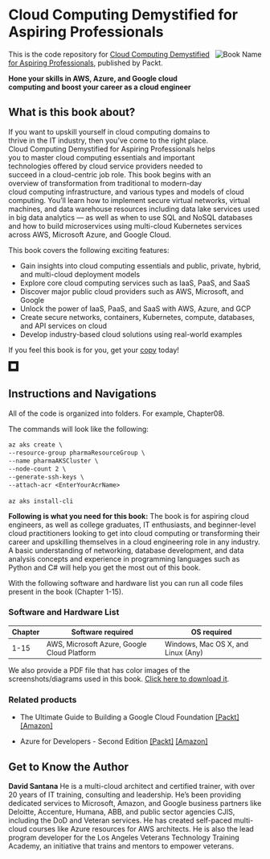 # Cloud Computing Demystified for Aspiring Professionals

<a href="https://www.packtpub.com/product/cloud-computing-demystified-for-aspiring-professionals/9781803243313"><img src="https://m.media-amazon.com/images/I/41syYfdr-+L._SX403_BO1,204,203,200_.jpg" alt="Book Name" height="256px" align="right"></a>

This is the code repository for [Cloud Computing Demystified for Aspiring Professionals](https://www.packtpub.com/product/cloud-computing-demystified-for-aspiring-professionals/9781803243313), published by Packt.

**Hone your skills in AWS, Azure, and Google cloud computing and boost your career as a cloud engineer**

## What is this book about?
If you want to upskill yourself in cloud computing domains to thrive in the IT industry, then you’ve come to the right place. Cloud Computing Demystified for Aspiring Professionals helps you to master cloud computing essentials and important technologies offered by cloud service providers needed to succeed in a cloud-centric job role.
This book begins with an overview of transformation from traditional to modern-day cloud computing infrastructure, and various types and models of cloud computing. You’ll learn how to implement secure virtual networks, virtual machines, and data warehouse resources including data lake services used in big data analytics — as well as when to use SQL and NoSQL databases and how to build microservices using multi-cloud Kubernetes services across AWS, Microsoft Azure, and Google Cloud. 

This book covers the following exciting features: 
* Gain insights into cloud computing essentials and public, private, hybrid, and multi-cloud deployment models
* Explore core cloud computing services such as IaaS, PaaS, and SaaS
* Discover major public cloud providers such as AWS, Microsoft, and Google
* Unlock the power of IaaS, PaaS, and SaaS with AWS, Azure, and GCP
* Create secure networks, containers, Kubernetes, compute, databases, and API services on cloud
* Develop industry-based cloud solutions using real-world examples

If you feel this book is for you, get your [copy](https://www.amazon.com/Cloud-Computing-Demystified-Aspiring-Professionals/dp/1803243317) today!

<a href="https://www.packtpub.com/?utm_source=github&utm_medium=banner&utm_campaign=GitHubBanner"><img src="https://raw.githubusercontent.com/PacktPublishing/GitHub/master/GitHub.png" alt="https://www.packtpub.com/" border="5" /></a>

## Instructions and Navigations
All of the code is organized into folders. For example, Chapter08.

The commands will look like the following:
```
az aks create \
--resource-group pharmaResourceGroup \
--name pharmaAKSCluster \
--node-count 2 \
--generate-ssh-keys \
--attach-acr <EnterYourAcrName>

az aks install-cli
```

**Following is what you need for this book:**
The book is for aspiring cloud engineers, as well as college graduates, IT enthusiasts, and beginner-level cloud practitioners looking to get into cloud computing or transforming their career and upskilling themselves in a cloud engineering role in any industry. A basic understanding of networking, database development, and data analysis concepts and experience in programming languages such as Python and C# will help you get the most out of this book.

With the following software and hardware list you can run all code files present in the book (Chapter 1-15).

### Software and Hardware List

| Chapter  | Software required                                                                   | OS required                       |
| -------- | ------------------------------------------------------------------------------------| ----------------------------------|
| 1-15     | AWS, Microsoft Azure, Google Cloud Platform                                         | Windows, Mac OS X, and Linux (Any)|


We also provide a PDF file that has color images of the screenshots/diagrams used in this book. [Click here to download it]( https://packt.link/rmL2p).

### Related products <Other books you may enjoy>

* The Ultimate Guide to Building a Google Cloud Foundation [[Packt]](https://www.packtpub.com/product/the-ultimate-guide-to-building-a-google-cloud-foundation/9781803240855) [[Amazon]](https://www.amazon.com/Ultimate-Guide-Building-Google-Foundation/dp/1803240857)

* Azure for Developers - Second Edition [[Packt]](https://www.packtpub.com/product/azure-for-developers-second-edition/9781803240091) [[Amazon]](https://www.amazon.com/Azure-Developers-ecosystems-containers-serverless/dp/1803240091)

## Get to Know the Author
**David Santana**
He is a multi-cloud architect and certified trainer, with over 20 years of IT training, consulting and leadership. He’s been providing dedicated services to Microsoft, Amazon, and Google business partners like Deloitte, Accenture, Humana, ABB, and public sector agencies CJIS, including the DoD and Veteran services. He has created self-paced multi-cloud courses like Azure resources for AWS architects. He is also the lead program developer for the Los Angeles Veterans Technology Training Academy, an initiative that trains and mentors to empower veterans.
